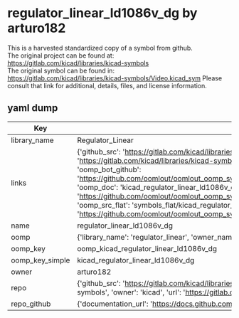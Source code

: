 # regulator_linear_ld1086v_dg by arturo182  
This is a harvested standardized copy of a symbol from github.  
The original project can be found at:  
https://gitlab.com/kicad/libraries/kicad-symbols  
The original symbol can be found in:
https://gitlab.com/kicad/libraries/kicad-symbols/Video.kicad_sym
Please consult that link for additional, details, files, and license information.  
## yaml dump  
| Key | Value |  
| --- | --- |  
| library_name | Regulator_Linear |  
| links | {'github_src': 'https://gitlab.com/kicad/libraries/kicad-symbols/Video.kicad_sym', 'github_src_repo': 'https://gitlab.com/kicad/libraries/kicad-symbols', 'oomp_bot': 'kicad_regulator_linear_ld1086v_dg/working', 'oomp_bot_github': 'https://github.com/oomlout/oomlout_oomp_symbol_bot/tree/main/kicad_regulator_linear_ld1086v_dg/working', 'oomp_doc': 'kicad_regulator_linear_ld1086v_dg/working', 'oomp_doc_github': 'https://github.com/oomlout/oomlout_oomp_symbol_doc/tree/main/kicad_regulator_linear_ld1086v_dg/working', 'oomp_src_flat': 'symbols_flat/kicad_regulator_linear_ld1086v_dg/working', 'oomp_src_flat_github': 'https://github.com/oomlout/oomlout_oomp_symbol_src/tree/main/kicad_regulator_linear_ld1086v_dg/working'} |  
| name | regulator_linear_ld1086v_dg |  
| oomp | {'library_name': 'regulator_linear', 'owner_name': 'kicad', 'symbol_name': 'regulator_linear_ld1086v_dg'} |  
| oomp_key | oomp_kicad_regulator_linear_ld1086v_dg |  
| oomp_key_simple | kicad_regulator_linear_ld1086v_dg |  
| owner | arturo182 |  
| repo | {'github_src': 'https://gitlab.com/kicad/libraries/kicad-symbols/Video.kicad_sym', 'name': 'libraries/kicad-symbols', 'owner': 'kicad', 'url': 'https://gitlab.com/kicad/libraries/kicad-symbols'} |  
| repo_github | {'documentation_url': 'https://docs.github.com/rest/repos/repos#get-a-repository', 'message': 'Not Found'} |  

